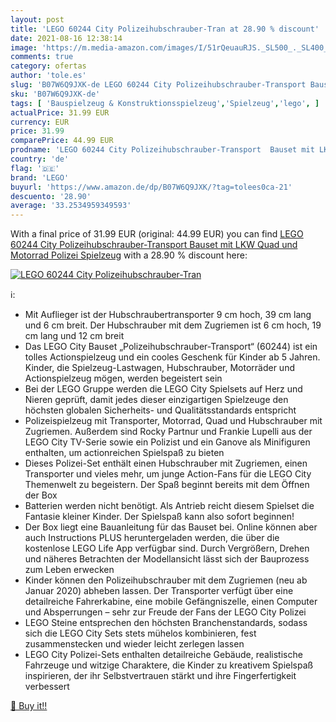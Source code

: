 ```yaml
---
layout: post
title: 'LEGO 60244 City Polizeihubschrauber-Tran at 28.90 % discount'
date: 2021-08-16 12:38:14
image: 'https://m.media-amazon.com/images/I/51rQeuauRJS._SL500_._SL400_.jpg'
comments: true
category: ofertas
author: 'tole.es'
slug: 'B07W6Q9JXK-de LEGO 60244 City Polizeihubschrauber-Transport Bauset mit...'
sku: 'B07W6Q9JXK-de'
tags: [ 'Bauspielzeug & Konstruktionsspielzeug','Spielzeug','lego', ]
actualPrice: 31.99 EUR
currency: EUR
price: 31.99
comparePrice: 44.99 EUR
prodname: 'LEGO 60244 City Polizeihubschrauber-Transport  Bauset mit LKW  Quad und Motorrad  Polizei Spielzeug'
country: 'de'
flag: '🇩🇪'
brand: 'LEGO'
buyurl: 'https://www.amazon.de/dp/B07W6Q9JXK/?tag=tolees0ca-21'
descuento: '28.90'
average: '33.2534959349593'
---
```


With a final price of 31.99 EUR (original: 44.99 EUR) you can find [LEGO 60244 City Polizeihubschrauber-Transport  Bauset mit LKW  Quad und Motorrad  Polizei Spielzeug](https://www.amazon.de/dp/B07W6Q9JXK/?tag=tolees0ca-21) with a  28.90 % discount here:

[![LEGO 60244 City Polizeihubschrauber-Tran](https://m.media-amazon.com/images/I/51rQeuauRJS._SL500_._SL400_.jpg)](https://www.amazon.de/dp/B07W6Q9JXK/?tag=tolees0ca-21)

ℹ️:

- Mit Auflieger ist der Hubschraubertransporter 9 cm hoch, 39 cm lang und 6 cm breit. Der Hubschrauber mit dem Zugriemen ist 6 cm hoch, 19 cm lang und 12 cm breit
- Das LEGO City Bauset „Polizeihubschrauber-Transport“ (60244) ist ein tolles Actionspielzeug und ein cooles Geschenk für Kinder ab 5 Jahren. Kinder, die Spielzeug-Lastwagen, Hubschrauber, Motorräder und Actionspielzeug mögen, werden begeistert sein
- Bei der LEGO Gruppe werden die LEGO City Spielsets auf Herz und Nieren geprüft, damit jedes dieser einzigartigen Spielzeuge den höchsten globalen Sicherheits- und Qualitätsstandards entspricht
- Polizeispielzeug mit Transporter, Motorrad, Quad und Hubschrauber mit Zugriemen. Außerdem sind Rocky Partnur und Frankie Lupelli aus der LEGO City TV-Serie sowie ein Polizist und ein Ganove als Minifiguren enthalten, um actionreichen Spielspaß zu bieten
- Dieses Polizei-Set enthält einen Hubschrauber mit Zugriemen, einen Transporter und vieles mehr, um junge Action-Fans für die LEGO City Themenwelt zu begeistern. Der Spaß beginnt bereits mit dem Öffnen der Box
- Batterien werden nicht benötigt. Als Antrieb reicht diesem Spielset die Fantasie kleiner Kinder. Der Spielspaß kann also sofort beginnen!
- Der Box liegt eine Bauanleitung für das Bauset bei. Online können aber auch Instructions PLUS heruntergeladen werden, die über die kostenlose LEGO Life App verfügbar sind. Durch Vergrößern, Drehen und näheres Betrachten der Modellansicht lässt sich der Bauprozess zum Leben erwecken
- Kinder können den Polizeihubschrauber mit dem Zugriemen (neu ab Januar 2020) abheben lassen. Der Transporter verfügt über eine detailreiche Fahrerkabine, eine mobile Gefängniszelle, einen Computer und Absperrungen – sehr zur Freude der Fans der LEGO City Polizei
- LEGO Steine entsprechen den höchsten Branchenstandards, sodass sich die LEGO City Sets stets mühelos kombinieren, fest zusammenstecken und wieder leicht zerlegen lassen
- LEGO City Polizei-Sets enthalten detailreiche Gebäude, realistische Fahrzeuge und witzige Charaktere, die Kinder zu kreativem Spielspaß inspirieren, der ihr Selbstvertrauen stärkt und ihre Fingerfertigkeit verbessert

[🛒 Buy it!!](https://www.amazon.de/dp/B07W6Q9JXK/?tag=tolees0ca-21)

